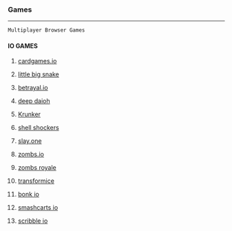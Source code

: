 ### Games

---

```py
Multiplayer Browser Games
```

#### IO GAMES

1. [cardgames.io](https://cardgames.io/)  
2. [little big snake](https://littlebigsnake.com/)

3. [betrayal.io](https://betrayal.io/)
4. [deep daioh](https://deeeep.io/)
5. [Krunker](https://krunker.io/)
6. [shell shockers](https://shellshock.io/)
7. [slay.one](https://slay.one/#google_vignette)
8. [zombs.io](https://zombs.io/)
9. [zombs royale](https://zombsroyale.io/)
10. [transformice](https://www.transformice.com/)
11. [bonk io](https://bonk.io/)
12. [smashcarts io](https://smashkarts.io/)
14. [scribble io](https://skribbl.io/)
